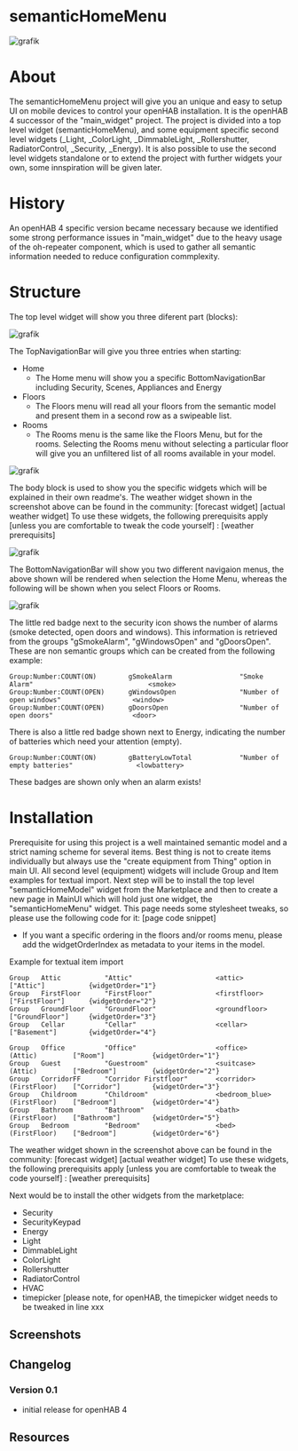 # semanticHomeMenu
![grafik](https://github.com/hmerk/semanticHomeMenu/blob/main/screenshots/semanticHomeWidget.jpg)
# About
The semanticHomeMenu project will give you an unique and easy to setup UI on mobile devices to control your openHAB installation. It is the openHAB 4 successor of the "main_widget" project.
The project is divided into a top level widget (semanticHomeMenu), and some equipment specific second level widgets (_Light, _ColorLight, _DimmableLight, _Rollershutter, RadiatorControl, _Security, _Energy).
It is also possible to use the second level widgets standalone or to extend the project with further widgets your own, some innspiration will be given later.

# History
An openHAB 4 specific version became necessary because we identified some strong performance issues in "main_widget" due to the heavy usage of the oh-repeater component, which is used to gather all semantic information needed to reduce configuration commplexity.

# Structure
The top level widget will show you three diferent part (blocks):

![grafik](https://github.com/hmerk/semanticHomeMenu/blob/main/screenshots/TopNavigationBar.jpg)

The TopNavigationBar will give you three entries when starting:
- Home
  - The Home menu will show you a specific BottomNavigationBar including Security, Scenes, Appliances and Energy
- Floors
  - The Floors menu will read all your floors from the semantic model and present them in a second row as a swipeable list.
- Rooms
  - The Rooms menu is the same like the Floors Menu, but for the rooms. Selecting the Rooms menu without selecting a particular floor will give you an unfiltered list of all rooms available in your model.
   
![grafik](https://github.com/hmerk/semanticHomeMenu/blob/main/screenshots/WeatherWidgets.jpg)

The body block is used to show you the specific widgets which will be explained in their own readme's.
The weather widget shown in the screenshot above can be found in the community:
[forecast widget]
[actual weather widget]
To use these widgets, the following prerequisits apply [unless you are comfortable to tweak the code yourself] :
[weather prerequisits]


  
![grafik](https://github.com/hmerk/semanticHomeMenu/blob/main/screenshots/BottomNavigationBar.jpg)

The BottomNavigationBar will show you two different navigaion menus, the above shown will be rendered when selection the Home Menu, whereas the following will be shown when you select Floors or Rooms.

![grafik](https://github.com/hmerk/semanticHomeMenu/blob/main/screenshots/BottomNavigationBar2.jpg)

 The little red badge next to the security icon shows the number of alarms (smoke detected, open doors and windows). This information is retrieved from the groups "gSmokeAlarm", "gWindowsOpen" and "gDoorsOpen". These are non semantic groups which can be created from the following example:

```csv
Group:Number:COUNT(ON)        gSmokeAlarm                 "Smoke Alarm"                             <smoke>
Group:Number:COUNT(OPEN)      gWindowsOpen                "Number of open windows"                  <window>                      
Group:Number:COUNT(OPEN)      gDoorsOpen                  "Number of open doors"                    <door>                     
```
There is also a little red badge shown next to Energy, indicating the number of batteries which need your attention (empty).
```csv
Group:Number:COUNT(ON)        gBatteryLowTotal            "Number of empty batteries"                <lowbattery>
```
These badges are shown only when an alarm exists!

# Installation
Prerequisite for using this project is a well maintained semantic model and a strict naming scheme for several items. Best thing is not to create items individually but always use the "create equipment from Thing" option in main UI. All second level (equipment) widgets will include Group and Item examples for textual import. 
Next step will be to install the top level "semanticHomeModel" widget from the Marketplace and then to create a new page in MainUI which will hold just one widget, the "semanticHomeMenu" widget. This page needs some stylesheet tweaks, so please use the following code for it:
[page code snippet]

- If you want a specific ordering in the floors and/or rooms menu, please add the widgetOrderIndex as metadata to your items in the model.

Example for textual item import
```csv
Group   Attic           "Attic"                     <attic>                             ["Attic"]           {widgetOrder="1"}
Group   FirstFloor      "FirstFloor"                <firstfloor>                        ["FirstFloor"]      {widgetOrder="2"}
Group   GroundFloor     "GroundFloor"               <groundfloor>                       ["GroundFloor"]     {widgetOrder="3"}
Group   Cellar          "Cellar"                    <cellar>                            ["Basement"]        {widgetOrder="4"}

Group   Office          "Office"                    <office>            (Attic)         ["Room"]            {widgetOrder="1"}
Group   Guest           "Guestroom"                 <suitcase>          (Attic)         ["Bedroom"]         {widgetOrder="2"}
Group   CorridorFF      "Corridor Firstfloor"       <corridor>          (FirstFloor)    ["Corridor"]        {widgetOrder="3"}
Group   Childroom       "Childroom"                 <bedroom_blue>      (FirstFloor)    ["Bedroom"]         {widgetOrder="4"}
Group   Bathroom        "Bathroom"                  <bath>              (FirstFloor)    ["Bathroom"]        {widgetOrder="5"}
Group   Bedroom         "Bedroom"                   <bed>               (FirstFloor)    ["Bedroom"]         {widgetOrder="6"}
```
The weather widget shown in the screenshot above can be found in the community:
[forecast widget]
[actual weather widget]
To use these widgets, the following prerequisits apply [unless you are comfortable to tweak the code yourself] :
[weather prerequisits]

Next would be to install the other widgets from the marketplace:
- Security
- SecurityKeypad
- Energy
- Light
- DimmableLight
- ColorLight
- Rollershutter
- RadiatorControl
- HVAC
- timepicker [please note, for openHAB, the timepicker widget needs to be tweaked  in line xxx

## Screenshots

## Changelog

### Version 0.1
- initial release for openHAB 4

## Resources
